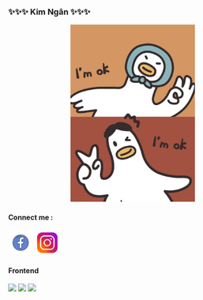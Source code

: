 ### ✨✨✨ Kim Ngân ✨✨✨ 

<!--
**Kimngan2412/Kimngan2412** is a ✨ _special_ ✨ repository because its `README.md` (this file) appears on your GitHub profile.

Here are some ideas to get you started:

- 🌱 I’m currently learning HTML , CSS, Javascript
- 👯 I’m looking to collaborate on ...
- 🤔 I’m looking for help with ...
- 💬 Ask me about ...
- 📫 How to reach me: ...
- 😄 Pronouns: ...
- ⚡ Fun fact: ...
-->
<p align="center">
 <img src="bg.jpg"
 alt="Logo" width= 50%>
</p>

#### Connect me : 
    
 <a href="https://www.facebook.com/anhohaxeo/"><img src="fb.png" alt="" width="50px"></a>
    <a href="https://www.instagram.com/muopcocoon/"><img src="ig.png" alt="" width="50px"></a>
<h4>Frontend</h4>
	<img src="https://img.shields.io/badge/-HTML5-%23E44D27?style=flat-square&logo=html5&logoColor=ffffff"/>
	<img src="https://img.shields.io/badge/-CSS3-%231572B6?style=flat-square&logo=css3"/>
	<img src="https://img.shields.io/badge/-React-%23282C34?style=flat-square&logo=react"/>

